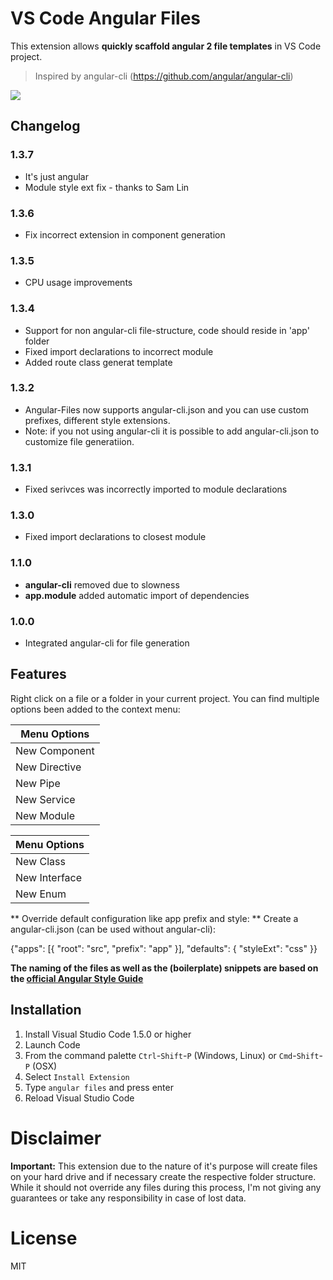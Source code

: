 # VS Code Angular Files

This extension allows **quickly scaffold angular 2 file templates** in VS Code project.

> Inspired by angular-cli (https://github.com/angular/angular-cli)

![](https://github.com/qwert789/vscode-angular2-files/raw/master/images/add-files.gif)

## Changelog

### 1.3.7
* It's just angular
* Module style ext fix - thanks to Sam Lin

### 1.3.6
* Fix incorrect extension in component generation

### 1.3.5
* CPU usage improvements 

### 1.3.4

* Support for non angular-cli file-structure, code should reside in 'app' folder
* Fixed import declarations to incorrect module
* Added route class generat template
 
### 1.3.2

* Angular-Files now supports angular-cli.json and you can use custom prefixes, different style extensions.
* Note: if you not using angular-cli it is possible to add angular-cli.json to customize file generatiion.

### 1.3.1

* Fixed serivces was incorrectly imported to module declarations

### 1.3.0

* Fixed import declarations to closest module

### 1.1.0

* **angular-cli** removed due to slowness
* **app.module** added automatic import of dependencies

### 1.0.0
* Integrated angular-cli for file generation 


## Features

Right click on a file or a folder in your current project. 
You can find multiple options been added to the context menu:

Menu Options  |
---           | 
New Component |
New Directive | 
New Pipe      |
New Service   | 
New Module    |

Menu Options  |
---           | 
New Class     | 
New Interface |
New Enum      | 

** Override default configuration like app prefix and style:
** Create a angular-cli.json (can be used without angular-cli):

{"apps": [{ "root": "src", "prefix": "app" }],  "defaults": { "styleExt": "css" }}

**The naming of the files as well as the (boilerplate) snippets are based on the [official Angular Style Guide](https://angular.io/docs/ts/latest/guide/style-guide.html)**

## Installation

1. Install Visual Studio Code 1.5.0 or higher
2. Launch Code
3. From the command palette `Ctrl`-`Shift`-`P` (Windows, Linux) or `Cmd`-`Shift`-`P` (OSX)
4. Select `Install Extension`
5. Type `angular files` and press enter
6. Reload Visual Studio Code

# Disclaimer

**Important:** This extension due to the nature of it's purpose will create
files on your hard drive and if necessary create the respective folder structure.
While it should not override any files during this process, I'm not giving any guarantees
or take any responsibility in case of lost data. 

# License

MIT
